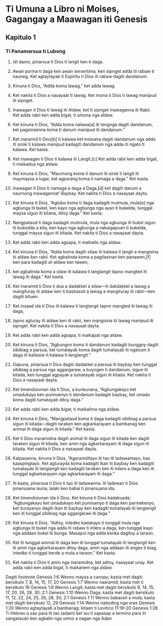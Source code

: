 Ti Umuna a Libro ni Moises, Gagangay a Maawagan iti Genesis
===========================================================

Kapitulo 1
----------

### Ti Panamarsua ti Lubong

1. Idi damo, pinarsua ti Dios ti langit ken ti daga.
2. Awan porma ti daga ken awan serserbina, ken sipnget adda iti rabaw ti nauneg. Ket agtaytayab ti Espiritu ti Dios iti rabaw dagiti dandanum.

3. Kinuna ti Dios, “Adda koma lawag,” ket adda lawag.
4. Ket nakita ti Dios a nasayaat ti lawag. Ket insina ti Dios ti lawag manipud iti sipnget.
5. Inawagan ti Dios ti lawag iti Aldaw, ket ti sipnget inawaganna iti Rabii. Ket adda rabii ken adda bigat, ti umuna nga aldaw.

6. Ket kinuna ti Dios, “Adda koma nalawa[a] iti tengnga dagiti dandanum, ket pagsinaenna koma ti danum manipud iti dandanum.”
7. Ket inaramid ti Dios[b] ti kalawa ket insinana dagiti dandanum nga adda iti sirok ti kalawa manipud kadagiti dandanum nga adda iti ngato ti kalawa. Ket kasta.
8. Ket inawagan ti Dios ti kalawa iti Langit.[c] Ket adda rabii ken adda bigat, ti maikadua nga aldaw.

9. Ket kinuna ti Dios, “Maurnong koma ti danum iti sirok ti langit iti maymaysa a lugar, ket agparang koma ti namaga a daga.” Ket kasta.
10. Inawagan ti Dios ti namaga a daga a Daga,[d] ket dagiti danum a naurnong inawagannat’ Baybay. Ket nakita ti Dios a nasayaat dayta.

11. Ket kinuna ti Dios, “Agtubo koma ti daga kadagiti mulmula, mula[e] nga agbunga iti bukel, ken kayo nga agbunga nga ayan ti bukelda, tunggal maysa sigun iti kitana, ditoy daga.” Ket kasta.
12. Nangpataud ti daga kadagiti mulmula, mula nga agbunga iti bukel sigun iti bukodda a kita, ken kayo nga agbunga a nakaigapuan ti bukelda, tunggal maysa sigun iti kitada. Ket nakita ti Dios a nasayaat dayta.
13. Ket adda rabii ken adda agsapa, ti maikatlo nga aldaw.

14. Ket kinuna ti Dios, “Adda koma dagiti silaw iti kalawa ti langit a mangisina iti aldaw ken rabii. Ket agbalinda koma a pagilasinan ken panawen,[f] ken para kadagiti al-aldaw ken tawen,
15. ket agbalinda koma a silaw iti kalawa ti langlangit tapno mangted iti lawag iti daga.” Ket kasta.
16. Ket inaramid ti Dios ti dua a dadakkel a silaw—ti dakdakkel a lawag a mangituray iti aldaw ken ti basbassit a lawag a mangituray iti rabii—ken dagiti bituen.
17. Ket insaad ida ti Dios iti kalawa ti langlangit tapno mangted iti lawag iti daga,
18. tapno agturay iti aldaw ken iti rabii, ken mangisina iti lawag manipud iti sipnget. Ket nakita ti Dios a nasayaat dayta.
19. Ket adda rabii ken adda agsapa, ti maikapat nga aldaw.

20. Ket kinuna ti Dios, “Agbungon koma ti dandanum kadagiti bunggoy dagiti sibibiag a parsua, ket tumatayab koma dagiti tumatayab iti ngatuen ti daga iti ballasiw ti kalawa ti langlangit.”
21. Gapuna, pinarsua ti Dios dagiti dadakkel a parsua iti baybay ken tunggal sibibiag a parsua nga aggargaraw, a buyogen ti dandanum, sigun iti kitada, ken tunggal agpayak a tumatayab sigun iti kitada. Ket nakita ti Dios a nasayaat dayta.
22. Ket binendisionan ida ti Dios, a kunkunana, “Agbungakayo ket umadukayo ken punnuenyo ti dandanum kadagiti baybay, ket umadu koma dagiti tumatayab ditoy daga.”
23. Ket adda rabii ken adda bigat, ti maikalima nga aldaw.

24. Ket kinuna ti Dios, “Mangpataud koma ti daga kadagiti sibibiag a parsua sigun iti kitada—dagiti taraken ken agkarkarayam a bambanag ken animal iti daga sigun iti kitada.” Ket kasta.
25. Ket ti Dios inaramidna dagiti animal iti daga sigun iti kitada ken dagiti taraken sigun iti kitada, ken amin nga agkarkarayam iti daga sigun iti kitada. Ket nakita ti Dios a nasayaat dayta.

26. Kalpasanna, kinuna ti Dios, “Agaramidtayo iti tao iti ladawantayo, kas kaaspingtayo. Ket agturayda koma kadagiti ikan iti baybay ken kadagiti tumatayab iti langlangit ken kadagiti taraken ken iti intero a daga ken iti tunggal agkarkarayam nga agkarkarayam iti daga.”

27. Iti kasta, pinarsua ti Dios ti tao iti ladawanna.
     iti ladawan ti Dios pinarsuana isuna;
     lalaki ken babai ti pinarsuana ida.

28. Ket binendisionan ida ti Dios. Ket kinuna ti Dios kadakuada, “Agbungakayo ket umadukayo ket punnuenyo ti daga ken parmekenyo, ket iturayanyo dagiti ikan iti baybay ken kadagiti tumatayab iti langlangit ken iti tunggal sibibiag nga aggargaraw iti daga.”
29. Ket kinuna ti Dios, “Adtoy, intedko kadakayo ti tunggal mula nga agbunga iti bukel nga adda iti rabaw ti intero a daga, ken tunggal kayo nga addaan bukel iti bunga. Masapul nga adda kenka dagitoy a taraon.
30. Ket iti tunggal animal iti daga ken iti tunggal tumatayab iti langlangit ken iti amin nga agkarkarayam ditoy daga, amin nga addaan iti anges ti biag, intedko ti tunggal berde a mula a taraon.” Ket kasta.
31. Ket nakita ti Dios ti amin nga inaramidna, ket adtoy, nasayaat unay. Ket adda rabii ken adda bigat, ti maikanem nga aldaw.

Dagiti footnote
Genesis 1:6 Wenno maysa a canopy; kasta met dagiti bersikulo 7, 8, 14, 15, 17, 20
Genesis 1:7 Wenno naaramid; kasta met ti bersikulo 16
Genesis 1:8 Wenno Langit; kasta met dagiti bersikulo 9, 14, 15, 17, 20, 26, 28, 30; 2:1
Genesis 1:10 Wenno Daga; kasta met dagiti bersikulo 11, 12, 22, 24, 25, 26, 28, 30; 2:1
Genesis 1:11 Wenno babassit a mula; kasta met dagiti bersikulo 12, 29
Genesis 1:14 Wenno naituding nga oras
Genesis 1:20 Wenno agtaytayab a bambanag; kitaen ti Levitico 11:19–20
Genesis 1:26 Ti Hebreo a sao para iti tao (adam) ket isu ti sapasap a termino para iti sangatauan ken agbalin nga umno a nagan nga Adan
